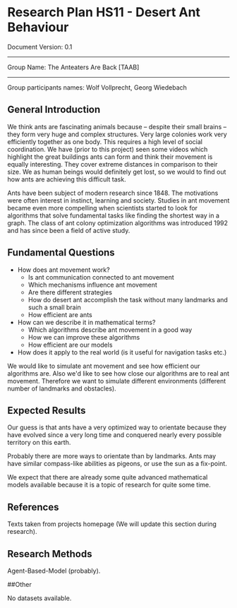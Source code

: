 # Research Plan HS11 - Desert Ant Behaviour

Document Version: 0.1
***
Group Name: The Anteaters Are Back [TAAB]
***
Group participants names: Wolf Vollprecht, Georg Wiedebach

## General Introduction

We think ants are fascinating animals because – despite their small brains – they form very huge and complex structures. Very large colonies work very efficiently together as one body. This requires a high level of social coordination. We have (prior to this project) seen some videos which highlight the great buildings ants can form and think their movement is equally interesting. They cover extreme distances in comparison to their size. We as human beings would definitely get lost, so we would to find out how ants are achieving this difficult task.

Ants have been subject of modern research since 1848. The motivations were often interest in instinct, learning and society. Studies in ant movement became even more compelling when scientists started to look for algorithms that solve fundamental tasks like finding the shortest way in a graph. The class of ant colony optimization algorithms was introduced 1992 and has since been a field of active study.

## Fundamental Questions

- How does ant movement work?
  - Is ant communication connected to ant movement
  - Which mechanisms influence ant movement
  - Are there different strategies
  - How do desert ant accomplish the task without many landmarks and such a small brain
  - How efficient are ants
- How can we describe it in mathematical terms?
  - Which algorithms describe ant movement in a good way
  - How we can improve these algorithms
  - How efficient are our models
- How does it apply to the real world (is it useful for navigation tasks etc.)

We would like to simulate ant movement and see how efficient our algorithms are. Also we'd like to see how close our algorithms are to real ant movement. Therefore we want to simulate different environments (different number of landmarks and obstacles).

## Expected Results

Our guess is that ants have a very optimized way to orientate because they have evolved since a very long time and conquered nearly every possible territory on this earth.

Probably there are more ways to orientate than by landmarks. Ants may have similar compass-like abilities as pigeons, or use the sun as a fix-point. 

We expect that there are already some quite advanced mathematical models available because it is a topic of research for quite some time.

## References 

Texts taken from projects homepage (We will update this section during research).

## Research Methods

Agent-Based-Model (probably).

##Other

No datasets available.
